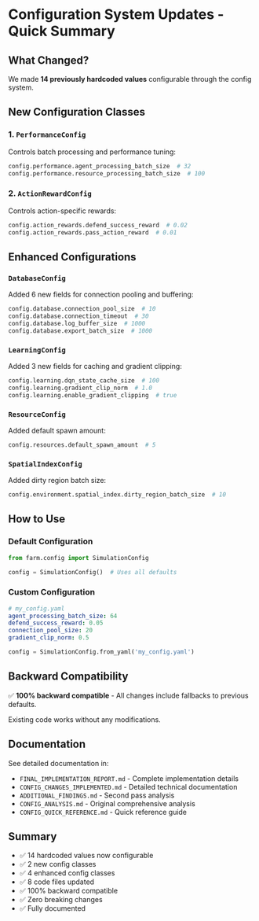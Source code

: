 # Configuration System Updates - Quick Summary

## What Changed?

We made **14 previously hardcoded values** configurable through the config system.

## New Configuration Classes

### 1. `PerformanceConfig`
Controls batch processing and performance tuning:
```python
config.performance.agent_processing_batch_size  # 32
config.performance.resource_processing_batch_size  # 100
```

### 2. `ActionRewardConfig`
Controls action-specific rewards:
```python
config.action_rewards.defend_success_reward  # 0.02
config.action_rewards.pass_action_reward  # 0.01
```

## Enhanced Configurations

### `DatabaseConfig`
Added 6 new fields for connection pooling and buffering:
```python
config.database.connection_pool_size  # 10
config.database.connection_timeout  # 30
config.database.log_buffer_size  # 1000
config.database.export_batch_size  # 1000
```

### `LearningConfig`
Added 3 new fields for caching and gradient clipping:
```python
config.learning.dqn_state_cache_size  # 100
config.learning.gradient_clip_norm  # 1.0
config.learning.enable_gradient_clipping  # true
```

### `ResourceConfig`
Added default spawn amount:
```python
config.resources.default_spawn_amount  # 5
```

### `SpatialIndexConfig`
Added dirty region batch size:
```python
config.environment.spatial_index.dirty_region_batch_size  # 10
```

## How to Use

### Default Configuration
```python
from farm.config import SimulationConfig

config = SimulationConfig()  # Uses all defaults
```

### Custom Configuration
```yaml
# my_config.yaml
agent_processing_batch_size: 64
defend_success_reward: 0.05
connection_pool_size: 20
gradient_clip_norm: 0.5
```

```python
config = SimulationConfig.from_yaml('my_config.yaml')
```

## Backward Compatibility

✅ **100% backward compatible** - All changes include fallbacks to previous defaults.

Existing code works without any modifications.

## Documentation

See detailed documentation in:
- `FINAL_IMPLEMENTATION_REPORT.md` - Complete implementation details
- `CONFIG_CHANGES_IMPLEMENTED.md` - Detailed technical documentation
- `ADDITIONAL_FINDINGS.md` - Second pass analysis
- `CONFIG_ANALYSIS.md` - Original comprehensive analysis
- `CONFIG_QUICK_REFERENCE.md` - Quick reference guide

## Summary

- ✅ 14 hardcoded values now configurable
- ✅ 2 new config classes
- ✅ 4 enhanced config classes
- ✅ 8 code files updated
- ✅ 100% backward compatible
- ✅ Zero breaking changes
- ✅ Fully documented